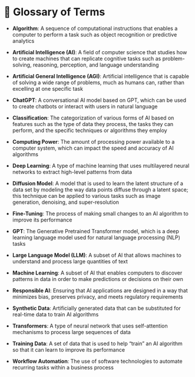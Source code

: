 # 📖 Glossary of Terms

- **Algorithm**: A sequence of computational instructions that enables a computer to perform a task such as object recognition or predictive analytics

- **Artificial Intelligence (AI)**: A field of computer science that studies how to create machines that can replicate cognitive tasks such as problem-solving, reasoning, perception, and language understanding

- **Artificial General Intelligence (AGI)**: Artificial intelligence that is capable of solving a wide range of problems, much as humans can, rather than excelling at one specific task

- **ChatGPT**: A conversational AI model based on GPT, which can be used to create chatbots or interact with users in natural language

- **Classification**: The categorization of various forms of AI based on features such as the type of data they process, the tasks they can perform, and the specific techniques or algorithms they employ

- **Computing Power**: The amount of processing power available to a computer system, which can impact the speed and accuracy of AI algorithms

- **Deep Learning**: A type of machine learning that uses multilayered neural networks to extract high-level patterns from data

- **Diffusion Model**: A model that is used to learn the latent structure of a data set by modeling the way data points diffuse through a latent space; this technique can be applied to various tasks such as image generation, denoising, and super-resolution

- **Fine-Tuning**: The process of making small changes to an AI algorithm to improve its performance

- **GPT**: The Generative Pretrained Transformer model, which is a deep learning language model used for natural language processing (NLP) tasks

- **Large Language Model (LLM)**: A subset of AI that allows machines to understand and process large quantities of text

- **Machine Learning**: A subset of AI that enables computers to discover patterns in data in order to make predictions or decisions on their own

- **Responsible AI**: Ensuring that AI applications are designed in a way that minimizes bias, preserves privacy, and meets regulatory requirements

- **Synthetic Data**: Artificially generated data that can be substituted for real-time data to train AI algorithms

- **Transformers**: A type of neural network that uses self-attention mechanisms to process large sequences of data

- **Training Data**: A set of data that is used to help “train” an AI algorithm so that it can learn to improve its performance

- **Workflow Automation**: The use of software technologies to automate recurring tasks within a business process


